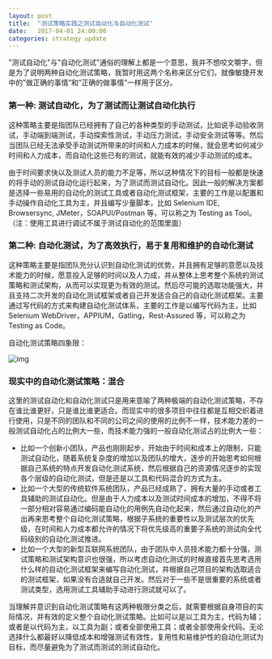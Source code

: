 ```yaml
---
layout: post
title:  "测试策略实践之测试自动化与自动化测试"
date:   2017-04-01 24:00:00
categories: strategy update
---
```


"测试自动化"与"自动化测试"通俗的理解上都是一个意思，我并不想咬文嚼字，但是为了说明两种自动化测试策略，我暂时用这两个名称来区分它们，就像敏捷开发中的”做正确的事情”和”正确的做事情”一样用于区分。

### 第一种: 测试自动化，为了测试而让测试自动化执行

这种策略主要是指团队已经拥有了自己的各种类型的手动测试，比如说手动验收测试，手动端到端测试，手动探索性测试，手动压力测试，手动安全测试等等。然后当团队已经无法承受手动测试所带来的时间和人力成本的时候，就会思考如何减少时间和人力成本，而自动化这些已有的测试，就能有效的减少手动测试的成本。

由于时间要求快以及测试人员的能力不足等，所以这种情况下的目标一般都是快速的将手动的测试自动化运行起来，为了测试而测试自动化。因此一般的解决方案都是选择一些易用的自动化的测试工具或者自动化测试框架，主要的工作是以配置和手动操作自动化工具为主，并且编写少量脚本，比如 Selenium IDE, Browsersync, JMeter，SOAPUI/Postman 等，可以称之为 Testing as Tool。
（注：使用工具进行调试不属于测试自动化的范围里面）

### 第二种: 自动化测试，为了高效执行，易于复用和维护的自动化测试

这种策略主要是指团队充分认识到自动化测试的优势，并且拥有足够的意愿以及技术能力的时候，愿意投入足够的时间以及人力成，并从整体上思考整个系统的测试策略和测试架构，从而可以实现更为有效的测试。然后尽可能的选取功能强大，并且支持二次开发的自动化测试框架或者自己开发适合自己的自动化测试框架。主要通过写代码的方式来构建自动化测试体系，主要的工作是以编写代码为主，比如 Selenium WebDriver，APPIUM，Gatling，Rest-Assured 等，可以称之为 Testing as Code。

自动化测试策略四象限：

![img](http://www.liuranthinking.com/assets/AT&TA.resources/AT&TA.png)

### 现实中的自动化测试策略：混合

这里的测试自动化和自动化测试只是用来意喻了两种极端的自动化测试策略，不存在谁比谁更好，只是谁比谁更适合。而现实中的很多项目中往往都是互相交织着进行使用，只是不同的团队和不同的公司之间的使用的比例不一样，技术能力差的一般测试自动化占的比例大一些，而技术能力强的一般自动化测试占的比例大一些：

* 比如一个创新小团队，产品也刚刚起步，开始由于时间和成本上的限制，只能测试自动化，随着系统复杂度的增加以及团队的增大，逐步的开始思考如何根据自己系统的特点开发自动化测试系统，然后根据自己的资源情况逐步的实现各个层级的自动化测试，但是还是以工具和代码混合的方式为主。
* 比如一个大型的传统软件系统团队，产品已经成熟了，拥有大量的手动或者工具辅助的测试自动化。但是由于人力成本以及测试时间成本的增加，不得不将一部分相对容易通过编码能自动化的用例先自动化起来，然后通过自动化的产出再来思考整个自动化测试策略，根据子系统的重要性以及测试层次的优先级，在时间和人力成本都允许的情况下将优先级高的重要子系统的测试向全代码级别的自动化测试推进。
* 比如一个大型的新型互联网系统团队，由于团队中人员技术能力都十分强，测试策略和测试架构意识也很强，所以考虑自动化测试的时候直接首先思考选用什么样的自动化测试框架来编写自动化测试，并根据自己项目的架构选取适合的测试框架，如果没有合适就自己开发。然后对于一些不是很重要的系统或者测试类型，选用测试工具辅助手动进行测试就可以了。

当理解并意识到自动化测试策略有这两种极限分类之后，就需要根据自身项目的实际情况，并有效的定义整个自动化测试策略。比如可以是以工具为主，代码为辅；或者是以代码为主，以工具为副；或者全部使用工具；或者全部​使用全代码。无论选择什么都最好以降低成本和增强测试有效性，复用性和易维护性的自动化测试为目标，而尽量避免为了测试而测试的测试自动化。